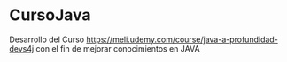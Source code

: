 # CursoJava
Desarrollo del Curso https://meli.udemy.com/course/java-a-profundidad-devs4j con el fin de mejorar conocimientos en JAVA
